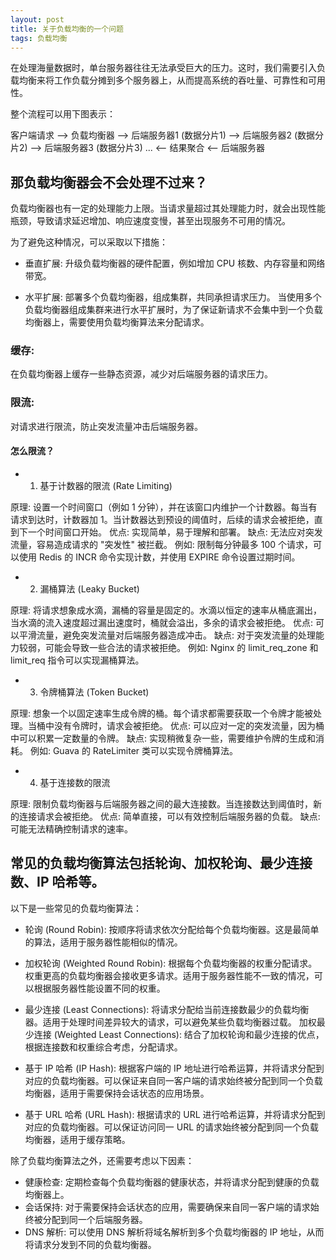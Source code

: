 ```yaml
---
layout: post
title: 关于负载均衡的一个问题
tags: 负载均衡 
--- 
```

在处理海量数据时，单台服务器往往无法承受巨大的压力。这时，我们需要引入负载均衡来将工作负载分摊到多个服务器上，从而提高系统的吞吐量、可靠性和可用性。

整个流程可以用下图表示：

   客户端请求  -->  负载均衡器  -->  后端服务器1 (数据分片1)
                                    -->  后端服务器2 (数据分片2)
                                    -->  后端服务器3 (数据分片3)
                                    ...
   <--  结果聚合  <--  后端服务器



## 那负载均衡器会不会处理不过来？

负载均衡器也有一定的处理能力上限。当请求量超过其处理能力时，就会出现性能瓶颈，导致请求延迟增加、响应速度变慢，甚至出现服务不可用的情况。

为了避免这种情况，可以采取以下措施：

- 垂直扩展: 升级负载均衡器的硬件配置，例如增加 CPU 核数、内存容量和网络带宽。

- 水平扩展: 部署多个负载均衡器，组成集群，共同承担请求压力。
当使用多个负载均衡器组成集群来进行水平扩展时，为了保证新请求不会集中到一个负载均衡器上，需要使用负载均衡算法来分配请求。


### 缓存: 
在负载均衡器上缓存一些静态资源，减少对后端服务器的请求压力。

### 限流: 
对请求进行限流，防止突发流量冲击后端服务器。

#### 怎么限流？

- 1. 基于计数器的限流 (Rate Limiting)

原理: 设置一个时间窗口（例如 1 分钟），并在该窗口内维护一个计数器。每当有请求到达时，计数器加 1。当计数器达到预设的阈值时，后续的请求会被拒绝，直到下一个时间窗口开始。
优点: 实现简单，易于理解和部署。
缺点: 无法应对突发流量，容易造成请求的 "突发性" 被拦截。
例如: 限制每分钟最多 100 个请求，可以使用 Redis 的 INCR 命令实现计数，并使用 EXPIRE 命令设置过期时间。

- 2. 漏桶算法 (Leaky Bucket)

原理: 将请求想象成水滴，漏桶的容量是固定的。水滴以恒定的速率从桶底漏出，当水滴的流入速度超过漏出速度时，桶就会溢出，多余的请求会被拒绝。
优点: 可以平滑流量，避免突发流量对后端服务器造成冲击。
缺点: 对于突发流量的处理能力较弱，可能会导致一些合法的请求被拒绝。
例如: Nginx 的 limit_req_zone 和 limit_req 指令可以实现漏桶算法。

- 3. 令牌桶算法 (Token Bucket)

原理: 想象一个以固定速率生成令牌的桶。每个请求都需要获取一个令牌才能被处理。当桶中没有令牌时，请求会被拒绝。
优点: 可以应对一定的突发流量，因为桶中可以积累一定数量的令牌。
缺点: 实现稍微复杂一些，需要维护令牌的生成和消耗。
例如: Guava 的 RateLimiter 类可以实现令牌桶算法。

- 4. 基于连接数的限流

原理: 限制负载均衡器与后端服务器之间的最大连接数。当连接数达到阈值时，新的连接请求会被拒绝。
优点: 简单直接，可以有效控制后端服务器的负载。
缺点: 可能无法精确控制请求的速率。

## 常见的负载均衡算法包括轮询、加权轮询、最少连接数、IP 哈希等。

以下是一些常见的负载均衡算法：

 - 轮询 (Round Robin): 按顺序将请求依次分配给每个负载均衡器。这是最简单的算法，适用于服务器性能相似的情况。

 -  加权轮询 (Weighted Round Robin): 根据每个负载均衡器的权重分配请求。权重更高的负载均衡器会接收更多请求。适用于服务器性能不一致的情况，可以根据服务器性能设置不同的权重。
 - 最少连接 (Least Connections): 将请求分配给当前连接数最少的负载均衡器。适用于处理时间差异较大的请求，可以避免某些负载均衡器过载。
加权最少连接 (Weighted Least Connections): 结合了加权轮询和最少连接的优点，根据连接数和权重综合考虑，分配请求。
 - 基于 IP 哈希 (IP Hash): 根据客户端的 IP 地址进行哈希运算，并将请求分配到对应的负载均衡器。可以保证来自同一客户端的请求始终被分配到同一个负载均衡器，适用于需要保持会话状态的应用场景。
 - 基于 URL 哈希 (URL Hash): 根据请求的 URL 进行哈希运算，并将请求分配到对应的负载均衡器。可以保证访问同一 URL 的请求始终被分配到同一个负载均衡器，适用于缓存策略。

除了负载均衡算法之外，还需要考虑以下因素：

 - 健康检查: 定期检查每个负载均衡器的健康状态，并将请求分配到健康的负载均衡器上。
 - 会话保持: 对于需要保持会话状态的应用，需要确保来自同一客户端的请求始终被分配到同一个后端服务器。
 - DNS 解析: 可以使用 DNS 解析将域名解析到多个负载均衡器的 IP 地址，从而将请求分发到不同的负载均衡器。
